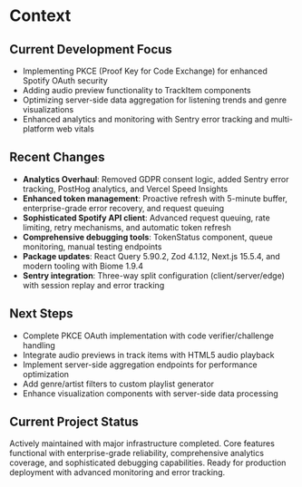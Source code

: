 # Context

## Current Development Focus

- Implementing PKCE (Proof Key for Code Exchange) for enhanced Spotify OAuth security
- Adding audio preview functionality to TrackItem components
- Optimizing server-side data aggregation for listening trends and genre visualizations
- Enhanced analytics and monitoring with Sentry error tracking and multi-platform web vitals

## Recent Changes

- **Analytics Overhaul**: Removed GDPR consent logic, added Sentry error tracking, PostHog analytics, and Vercel Speed Insights
- **Enhanced token management**: Proactive refresh with 5-minute buffer, enterprise-grade error recovery, and request queuing
- **Sophisticated Spotify API client**: Advanced request queuing, rate limiting, retry mechanisms, and automatic token refresh
- **Comprehensive debugging tools**: TokenStatus component, queue monitoring, manual testing endpoints
- **Package updates**: React Query 5.90.2, Zod 4.1.12, Next.js 15.5.4, and modern tooling with Biome 1.9.4
- **Sentry integration**: Three-way split configuration (client/server/edge) with session replay and error tracking

## Next Steps

- Complete PKCE OAuth implementation with code verifier/challenge handling
- Integrate audio previews in track items with HTML5 audio playback
- Implement server-side aggregation endpoints for performance optimization
- Add genre/artist filters to custom playlist generator
- Enhance visualization components with server-side data processing

## Current Project Status

Actively maintained with major infrastructure completed. Core features functional with enterprise-grade reliability, comprehensive analytics coverage, and sophisticated debugging capabilities. Ready for production deployment with advanced monitoring and error tracking.
